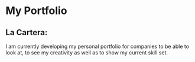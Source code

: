 # My Portfolio


## La Cartera:

I am currently developing my personal portfolio for companies to be able to look at, to see my creativity as well as to show my current skill set.
